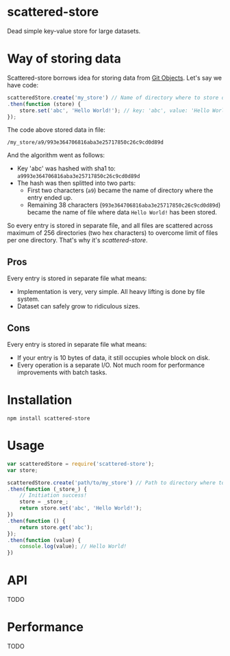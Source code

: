 scattered-store
===============

Dead simple key-value store for large datasets.


# Way of storing data

Scattered-store borrows idea for storing data from [Git Objects](http://git-scm.com/book/en/v2/Git-Internals-Git-Objects). Let's say we have code:
```js
scatteredStore.create('my_store') // Name of directory where to store data
.then(function (store) {
    store.set('abc', 'Hello World!'); // key: 'abc', value: 'Hello World!'
});
```
The code above stored data in file:
```
/my_store/a9/993e364706816aba3e25717850c26c9cd0d89d
```
And the algorithm went as follows:
- Key 'abc' was hashed with sha1 to: `a9993e364706816aba3e25717850c26c9cd0d89d`
- The hash was then splitted into two parts:
    - First two characters (`a9`) became the name of directory where the entry ended up.
    - Remaining 38 characters (`993e364706816aba3e25717850c26c9cd0d89d`) became the name of file where data `Hello World!` has been stored.

So every entry is stored in separate file, and all files are scattered across maximum of 256 directories (two hex characters) to overcome limit of files per one directory. That's why it's *scattered-store*.

## Pros
Every entry is stored in separate file what means:
* Implementation is very, very simple. All heavy lifting is done by file system.
* Dataset can safely grow to ridiculous sizes.

## Cons
Every entry is stored in separate file what means:
* If your entry is 10 bytes of data, it still occupies whole block on disk.
* Every operation is a separate I/O. Not much room for performance improvements with batch tasks.


# Installation

```
npm install scattered-store
```


# Usage

```js
var scatteredStore = require('scattered-store');
var store;

scatteredStore.create('path/to/my_store') // Path to directory where to store data
.then(function (_store_) {
    // Initiation success!
    store = _store_;
    return store.set('abc', 'Hello World!');
})
.then(function () {
    return store.get('abc');
});
.then(function (value) {
    console.log(value); // Hello World!
})
```


# API

TODO


# Performance

TODO
